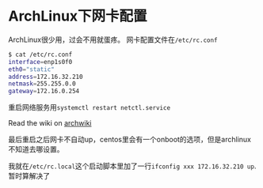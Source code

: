 # ArchLinux下网卡配置
ArchLinux很少用，过会不用就蛋疼。
网卡配置文件在`/etc/rc.conf`
```zsh
$ cat /etc/rc.conf 
interface=enp1s0f0
eth0="static"
address=172.16.32.210
netmask=255.255.0.0
gateway=172.16.0.254
```


重启网络服务用`systemctl restart netctl.service`

Read the wiki on [archwiki](https://wiki.archlinux.org/index.php/Systemd#Using_units)


最后重启之后网卡不自动up，centos里会有一个onboot的选项，但是archlinux不知道去哪设置。


我就在`/etc/rc.local`这个启动脚本里加了一行`ifconfig xxx 172.16.32.210 up`.暂时算解决了
